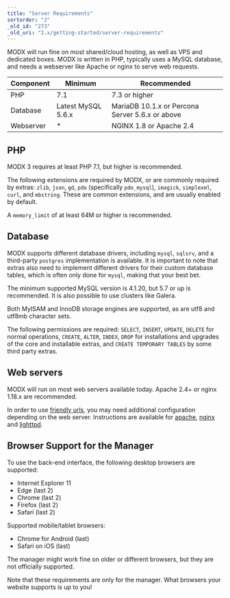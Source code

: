 ```yaml
---
title: "Server Requirements"
sortorder: "2"
_old_id: "273"
_old_uri: "2.x/getting-started/server-requirements"
---
```


MODX will run fine on most shared/cloud hosting, as well as VPS and dedicated boxes. MODX is written in PHP, typically uses a MySQL database, and needs a webserver like Apache or nginx to serve web requests. 

| Component | Minimum            | Recommended                                     |
| --------- | ------------------ | ----------------------------------------------- |
| PHP       | 7.1                | 7.3 or higher                                      |
| Database  | Latest MySQL 5.6.x | MariaDB 10.1.x or Percona Server 5.6.x or above |
| Webserver | *                  | NGINX 1.8 or Apache 2.4                         |

## PHP 

MODX 3 requires at least PHP 7.1, but higher is recommended.

The following extensions are required by MODX, or are commonly required by extras: `zlib`, `json`, `gd`, `pdo` (specifically `pdo_mysql`), `imagick`, `simplexml`, `curl`, and `mbstring`. These are common extensions, and are usually enabled by default.

A `memory_limit` of at least 64M or higher is recommended. 

## Database

MODX supports different database drivers, including `mysql`, `sqlsrv`, and a third-party `postgres` implementation is available. It is important to note that extras also need to implement different drivers for their custom database tables, which is often only done for `mysql`, making that your best bet. 

The minimum supported MySQL version is 4.1.20, but 5.7 or up is recommended. It is also possible to use clusters like Galera. 

Both MyISAM and InnoDB storage engines are supported, as are utf8 and utf8mb character sets.

The following permissions are required: `SELECT`, `INSERT`, `UPDATE`, `DELETE` for normal operations, `CREATE`, `ALTER`, `INDEX`, `DROP` for installations and upgrades of the core and installable extras, and `CREATE TEMPORARY TABLES` by some third party extras. 

## Web servers

MODX will run on most web servers available today. Apache 2.4+ or nginx 1.18.x are recommended.

In order to use [friendly urls](getting-started/friendly-urls), you may need additional configuration depending on the web server. Instructions are available for [apache](getting-started/friendly-urls/apache), [nginx](getting-started/friendly-urls/nginx) and [lighttpd](getting-started/friendly-urls/lighttpd).

## Browser Support for the Manager

To use the back-end interface, the following desktop browsers are supported:

- Internet Explorer 11
- Edge (last 2)
- Chrome (last 2)
- Firefox (last 2)
- Safari (last 2)

Supported mobile/tablet browsers:

- Chrome for Android (last)
- Safari on iOS (last)

The manager might work fine on older or different browsers, but they are not officially supported.

Note that these requirements are only for the manager. What browsers your website supports is up to you!
